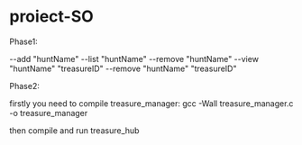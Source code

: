 # proiect-SO

Phase1:

--add "huntName"
--list "huntName"
--remove "huntName"
--view "huntName" "treasureID"
--remove "huntName" "treasureID"

Phase2:

firstly you need to compile treasure_manager:
gcc -Wall treasure_manager.c -o treasure_manager

then compile and run treasure_hub

